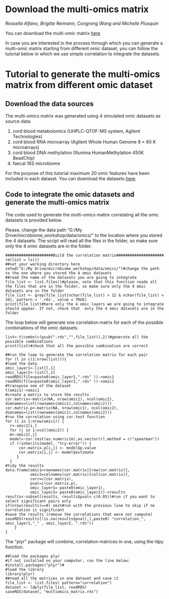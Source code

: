 # Download the multi-omics matrix
*Rossella Alfano, Brigitte Reimann, Congrong Wang and Michelle Plusquin*


You can download the multi-omic matrix [here](xxx)

In case you are interested in the process through which you can generate a multi-omic matrix starting from different omic dataset, you can follow the tutorial below in which we use simple correlation to integrate the datasets.

# Tutorial to generate the multi-omics matrix from different omic dataset 

## Download the data sources

The multi-omics matrix was generated using 4 simulated omic datasets as source data:

1.	cord blood metabolomics (UHPLC-QTOF-MS system, Agilent Technologies)
2.	cord blood RNA microarray (Agilent Whole Human Genome 8 × 60 K microarrays) 
3.	cord blood DNA methylation (Illumina HumanMethylation 450K BeadChip)
4.	faecal 16S microbiome 

For the purpose of this tutorial maximum 20 omic features have been included in each dataset. You can download the datasets [here](lnk).

## Code to integrate the omic datasets and generate the multi-omics matrix

The code used to generate the multi-omics matrix correlating all the omic datasets is provided below. 

Please, change the data path “G:/My Drive/microbiome_workshop/data/omics/” to the location where you stored the 4 datasets. The script will read all the files in the folder, so make sure only the 4 omic datasets are in the folder.


```{r warning = FALSE,message = FALSE}
#####################Build the correlation matrix#####################
rm(list = ls())
##set your working directory here
setwd("G:/My Drive/microbiome_workshop/data/omics/")#change the path to the one where you stored the 4 omic datasets
##read the name of the datasets you are going to integrate
file_list <- list.files()#please, note that this function reads all the files that are in the folder, so make sure only the 4 omic datasets are in the folder
file_list <- grep(file_list[nchar(file_list) > 12 & nchar(file_list) < 20], pattern = '.rds', value = TRUE)
print(file_list)#here only the 4 omic layers we are going to integrate should appear. If not, check that  only the 4 omic datasets are in the folder
```



The loop below will generate one correlation matrix for each of the possible combinations of the omic datasets.

```{r warning = FALSE,message = FALSE}
list<-t(combn(c(gsub(".rds","",file_list)),2))#generate all the possible combinations 
print(list)#check that all the possible combination are correct

##run the loop to generate the correlation matrix for each pair
for (l in c(1:nrow(list))){
#load the data
omic_layer1<-list[l,1]
omic_layer2<-list[l,2]
readRDS(file=paste0(omic_layer1,".rds" ))->omic1
readRDS(file=paste0(omic_layer2,".rds" ))->omic2
#transpose one of the dataset
t(omic1)->omic1
#create a matrix to store the results
cor.matrix<-matrix(NA, nrow(omic1), ncol(omic2), dimnames=list(rownames(omic1),colnames(omic2)))
cor.matrix.p<-matrix(NA, nrow(omic1), ncol(omic2), dimnames=list(rownames(omic1),colnames(omic2)))
#run the correlation using cor.test function
for (i in 1:nrow(omic1)) {
  r<-omic1[i,]
  for (j in 1:ncol(omic2)) {
  m<-omic2[,j]
  model<-cor.test(as.numeric(m),as.vector(r),method = c("spearman"))
  if (!inherits(model, "try-error")) {
      cor.matrix.p[i,j] <- model$p.value
      cor.matrix[i,j] <- model$estimate
     }
  }
#tidy the results
data.frame(omic1=rownames(cor.matrix)[row(cor.matrix)], 
           omic2=colnames(cor.matrix)[col(cor.matrix)], 
           corr=c(cor.matrix),
           pval=c(cor.matrix.p),
           omic_layer1= paste0(omic_layer1),
           omic_layer2= paste0(omic_layer2))->results
results<-subset(results, results$pval< c(0.05))#run if you want to select significant pairs only
if(nrow(results)==0) next#run with the previous line to skip if no correlation is significant
#save the results (remove the correlations that were not compute)
saveRDS(results[!is.na(results$pval),],paste0( "correlation_", omic_layer1,"_" , omic_layer2, ".rds"))
    }
}
```

The "plyr" package will combine, correlation matrices in one,  using the ldpy function.

```{r warning = FALSE,message = FALSE}
##load the packages plyr 
#if not installed on your computer, run the line below:
#install.packages("plyr")#
#load the library
library(plyr)
##read all the matrices in one dataset and save it
file_list <- list.files( pattern="correlation")
dataset <- ldply(file_list, readRDS)
saveRDS(dataset, "multiomics_matrix.rds")
```


